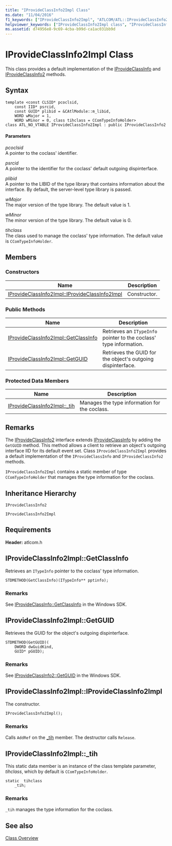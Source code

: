 ```yaml
---
title: "IProvideClassInfo2Impl Class"
ms.date: "11/04/2016"
f1_keywords: ["IProvideClassInfo2Impl", "ATLCOM/ATL::IProvideClassInfo2Impl", "ATLCOM/ATL::IProvideClassInfo2Impl::IProvideClassInfo2Impl", "ATLCOM/ATL::IProvideClassInfo2Impl::GetClassInfo", "ATLCOM/ATL::IProvideClassInfo2Impl::GetGUID", "ATLCOM/ATL::IProvideClassInfo2Impl::_tih"]
helpviewer_keywords: ["IProvideClassInfo2Impl class", "IProvideClassInfo2 ATL implementation", "class information, ATL"]
ms.assetid: d74956e8-9c69-4cba-b99d-ca1ac031bb9d
---
```

# IProvideClassInfo2Impl Class

This class provides a default implementation of the [IProvideClassInfo](/windows/desktop/api/ocidl/nn-ocidl-iprovideclassinfo) and [IProvideClassInfo2](/windows/desktop/api/ocidl/nn-ocidl-iprovideclassinfo2) methods.

## Syntax

```
template <const CLSID* pcoclsid,
    const IID* psrcid,
    const GUID* plibid = &CAtlModule::m_libid,
    WORD wMajor = 1,
    WORD wMinor = 0, class tihclass = CComTypeInfoHolder>
class ATL_NO_VTABLE IProvideClassInfo2Impl : public IProvideClassInfo2
```

#### Parameters

*pcoclsid*<br/>
A pointer to the coclass' identifier.

*psrcid*<br/>
A pointer to the identifier for the coclass' default outgoing dispinterface.

*plibid*<br/>
A pointer to the LIBID of the type library that contains information about the interface. By default, the server-level type library is passed.

*wMajor*<br/>
The major version of the type library. The default value is 1.

*wMinor*<br/>
The minor version of the type library. The default value is 0.

*tihclass*<br/>
The class used to manage the coclass' type information. The default value is `CComTypeInfoHolder`.

## Members

### Constructors

|Name|Description|
|----------|-----------------|
|[IProvideClassInfo2Impl::IProvideClassInfo2Impl](#iprovideclassinfo2impl)|Constructor.|

### Public Methods

|Name|Description|
|----------|-----------------|
|[IProvideClassInfo2Impl::GetClassInfo](#getclassinfo)|Retrieves an `ITypeInfo` pointer to the coclass' type information.|
|[IProvideClassInfo2Impl::GetGUID](#getguid)|Retrieves the GUID for the object's outgoing dispinterface.|

### Protected Data Members

|Name|Description|
|----------|-----------------|
|[IProvideClassInfo2Impl::_tih](#_tih)|Manages the type information for the coclass.|

## Remarks

The [IProvideClassInfo2](/windows/desktop/api/ocidl/nn-ocidl-iprovideclassinfo2) interface extends [IProvideClassInfo](/windows/desktop/api/ocidl/nn-ocidl-iprovideclassinfo) by adding the `GetGUID` method. This method allows a client to retrieve an object's outgoing interface IID for its default event set. Class `IProvideClassInfo2Impl` provides a default implementation of the `IProvideClassInfo` and `IProvideClassInfo2` methods.

`IProvideClassInfo2Impl` contains a static member of type `CComTypeInfoHolder` that manages the type information for the coclass.

## Inheritance Hierarchy

`IProvideClassInfo2`

`IProvideClassInfo2Impl`

## Requirements

**Header:** atlcom.h

##  <a name="getclassinfo"></a>  IProvideClassInfo2Impl::GetClassInfo

Retrieves an `ITypeInfo` pointer to the coclass' type information.

```
STDMETHOD(GetClassInfo)(ITypeInfo** pptinfo);
```

### Remarks

See [IProvideClassInfo::GetClassInfo](/windows/desktop/api/ocidl/nf-ocidl-iprovideclassinfo-getclassinfo) in the Windows SDK.

##  <a name="getguid"></a>  IProvideClassInfo2Impl::GetGUID

Retrieves the GUID for the object's outgoing dispinterface.

```
STDMETHOD(GetGUID)(
    DWORD dwGuidKind,
    GUID* pGUID);
```

### Remarks

See [IProvideClassInfo2::GetGUID](/windows/desktop/api/ocidl/nf-ocidl-iprovideclassinfo2-getguid) in the Windows SDK.

##  <a name="iprovideclassinfo2impl"></a>  IProvideClassInfo2Impl::IProvideClassInfo2Impl

The constructor.

```
IProvideClassInfo2Impl();
```

### Remarks

Calls `AddRef` on the [_tih](#_tih) member. The destructor calls `Release`.

##  <a name="_tih"></a>  IProvideClassInfo2Impl::_tih

This static data member is an instance of the class template parameter, *tihclass*, which by default is `CComTypeInfoHolder`.

```
static  tihclass
    _tih;
```

### Remarks

`_tih` manages the type information for the coclass.

## See also

[Class Overview](../../atl/atl-class-overview.md)
